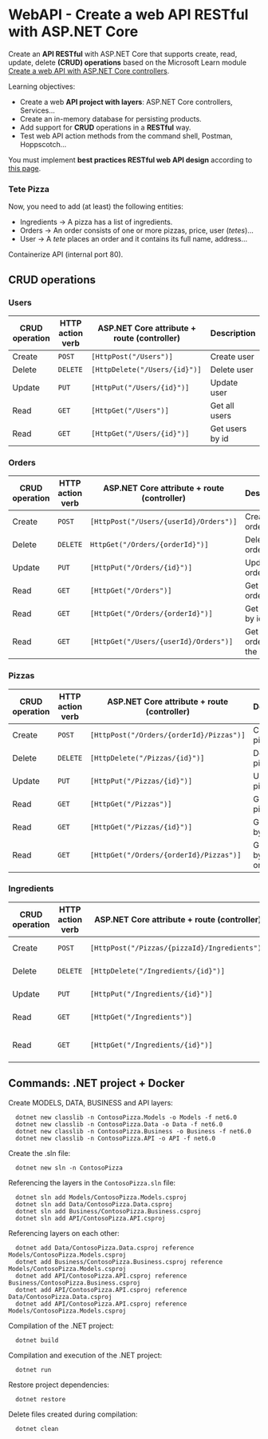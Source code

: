 # WebAPI - Create a web API RESTful with ASP.NET Core

Create an **API RESTful** with ASP.NET Core that supports create, read, update, delete **(CRUD) operations** based on the Microsoft Learn module [Create a web API with ASP.NET Core controllers](https://learn.microsoft.com/en-us/training/modules/build-web-api-aspnet-core/).

Learning objectives:
- Create a web **API project with layers**: ASP.NET Core controllers, Services...
- Create an in-memory database for persisting products.
- Add support for **CRUD** operations in a **RESTful** way.
- Test web API action methods from the command shell, Postman, Hoppscotch...

You must implement **best practices RESTful web API design** according to [this page](https://learn.microsoft.com/en-us/azure/architecture/best-practices/api-design).

### Tete Pizza
Now, you need to add (at least) the following entities:
- Ingredients → A pizza has a list of ingredients.
- Orders → An order consists of one or more pizzas, price, user (_tetes_)...
- User → A _tete_ places an order and it contains its full name, address...

Containerize API (internal port 80).


## CRUD operations
### Users
| CRUD operation  | HTTP action verb | ASP.NET Core attribute + route (controller) | Description
| ------------- | ------------- | ------------- | ------------- |
| Create | `POST` | `[HttpPost("/Users")]` | Create user |
| Delete | `DELETE` | `[HttpDelete("/Users/{id}")]` | Delete user |
| Update | `PUT` | `[HttpPut("/Users/{id}")]` | Update user |
| Read | `GET` | `[HttpGet("/Users")]` | Get all users |
| Read | `GET` | `[HttpGet("/Users/{id}")]` | Get users by id |

### Orders
| CRUD operation  | HTTP action verb | ASP.NET Core attribute + route (controller) | Description
| ------------- | ------------- | ------------- | ------------- |
| Create | `POST` | `[HttpPost("/Users/{userId}/Orders")]` | Create order
| Delete | `DELETE` | `HttpGet("/Orders/{orderId}")]` | Delete order
| Update | `PUT` | `[HttpPut("/Orders/{id}")]` | Update order
| Read | `GET` | `[HttpGet("/Orders")]` | Get all orders
| Read | `GET` | `[HttpGet("/Orders/{orderId}")]` | Get order by id
| Read | `GET` | `[HttpGet("/Users/{userId}/Orders")]` | Get all orders by the user

### Pizzas
| CRUD operation  | HTTP action verb | ASP.NET Core attribute + route (controller) | Description
| ------------- | ------------- | ------------- | ------------- |
| Create | `POST` | `[HttpPost("/Orders/{orderId}/Pizzas")]` | Create pizza
| Delete | `DELETE` | `[HttpDelete("/Pizzas/{id}")]` | Delete pizza
| Update | `PUT` | `[HttpPut("/Pizzas/{id}")]` | Update pizza
| Read | `GET` | `[HttpGet("/Pizzas")]` | Get all pizzas
| Read | `GET` | `[HttpGet("/Pizzas/{id}")]` | Get pizza by id
| Read | `GET` | `[HttpGet("/Orders/{orderId}/Pizzas")]` | Get pizzas by the order

### Ingredients
| CRUD operation  | HTTP action verb | ASP.NET Core attribute + route (controller) | Description
| ------------- | ------------- | ------------- | ------------- |
| Create | `POST` | `[HttpPost("/Pizzas/{pizzaId}/Ingredients")]` | Create ingredient
| Delete | `DELETE` | `[HttpDelete("/Ingredients/{id}")] ` | Delete ingredient
| Update | `PUT` | `[HttpPut("/Ingredients/{id}")] ` | Update ingredient
| Read | `GET` | `[HttpGet("/Ingredients")]` | Get all ingredients
| Read | `GET` | `[HttpGet("/Ingredients/{id}")]` | Get ingredient by id




## Commands: .NET project + Docker
Create MODELS, DATA, BUSINESS and API layers:

      dotnet new classlib -n ContosoPizza.Models -o Models -f net6.0
      dotnet new classlib -n ContosoPizza.Data -o Data -f net6.0
      dotnet new classlib -n ContosoPizza.Business -o Business -f net6.0
      dotnet new classlib -n ContosoPizza.API -o API -f net6.0
      
Create the .sln file:

      dotnet new sln -n ContosoPizza

Referencing the layers in the `ContosoPizza.sln` file:

      dotnet sln add Models/ContosoPizza.Models.csproj
      dotnet sln add Data/ContosoPizza.Data.csproj
      dotnet sln add Business/ContosoPizza.Business.csproj
      dotnet sln add API/ContosoPizza.API.csproj

Referencing layers on each other:

      dotnet add Data/ContosoPizza.Data.csproj reference Models/ContosoPizza.Models.csproj
      dotnet add Business/ContosoPizza.Business.csproj reference Models/ContosoPizza.Models.csproj
      dotnet add API/ContosoPizza.API.csproj reference Business/ContosoPizza.Business.csproj
      dotnet add API/ContosoPizza.API.csproj reference Data/ContosoPizza.Data.csproj
      dotnet add API/ContosoPizza.API.csproj reference Models/ContosoPizza.Models.csproj

Compilation of the .NET project:

      dotnet build

Compilation and execution of the .NET project:

      dotnet run

Restore project dependencies:

      dotnet restore

Delete files created during compilation:

      dotnet clean
